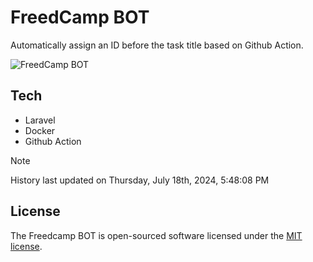 # FreedCamp BOT

Automatically assign an ID before the task title based on Github Action.

![FreedCamp BOT](https://repository-images.githubusercontent.com/737932867/7d34798b-2680-471c-b089-a78a718d3d6a)

## Tech

- Laravel
- Docker
- Github Action

> [!NOTE]  
> History last updated on Thursday, July 18th, 2024, 5:48:08 PM

## License

The Freedcamp BOT is open-sourced software licensed under the [MIT license](https://opensource.org/licenses/MIT).
